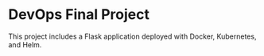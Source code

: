 # DevOps Final Project
This project includes a Flask application deployed with Docker, Kubernetes, and Helm.
